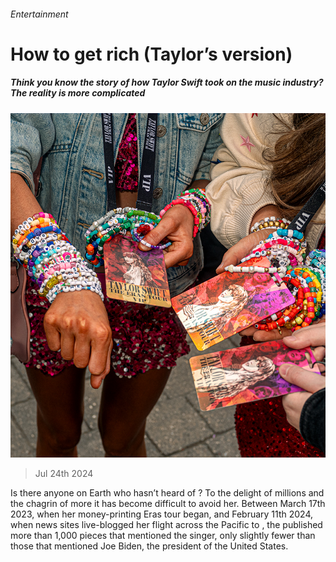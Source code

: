 ###### Entertainment

# How to get rich (Taylor’s version) 

##### Think you know the story of how Taylor Swift took on the music industry? The reality is more complicated 

![image](images/1843_20240722_1843_Taylor-01.jpg) 

> Jul 24th 2024 

Is there anyone on Earth who hasn’t heard of ? To the delight of millions and the chagrin of more it has become difficult to avoid her. Between March 17th 2023, when her money-printing Eras tour began, and February 11th 2024, when news sites live-blogged her flight across the Pacific to , the  published more than 1,000 pieces that mentioned the singer, only slightly fewer than those that mentioned Joe Biden, the president of the United States. 


